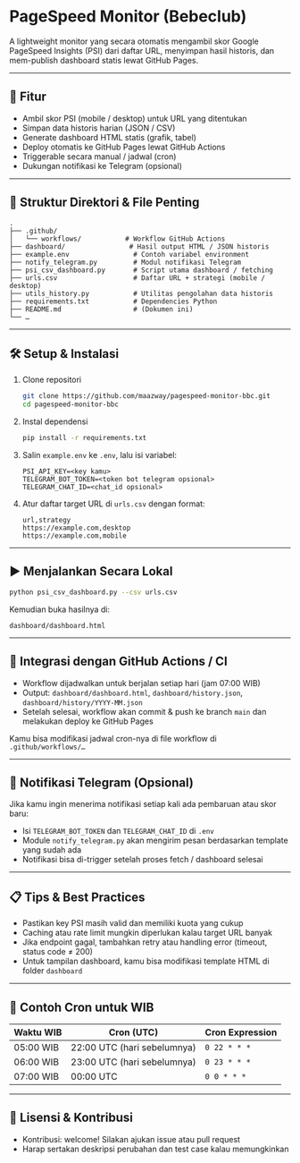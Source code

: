 # PageSpeed Monitor (Bebeclub)

A lightweight monitor yang secara otomatis mengambil skor Google PageSpeed Insights (PSI) dari daftar URL, menyimpan hasil historis, dan mem-publish dashboard statis lewat GitHub Pages.

---

## 🔧 Fitur

- Ambil skor PSI (mobile / desktop) untuk URL yang ditentukan  
- Simpan data historis harian (JSON / CSV)  
- Generate dashboard HTML statis (grafik, tabel)  
- Deploy otomatis ke GitHub Pages lewat GitHub Actions  
- Triggerable secara manual / jadwal (cron)  
- Dukungan notifikasi ke Telegram (opsional)  

---

## 📂 Struktur Direktori & File Penting

```
.
├── .github/
│   └── workflows/           # Workflow GitHub Actions
├── dashboard/                # Hasil output HTML / JSON historis
├── example.env                # Contoh variabel environment
├── notify_telegram.py         # Modul notifikasi Telegram
├── psi_csv_dashboard.py       # Script utama dashboard / fetching
├── urls.csv                   # Daftar URL + strategi (mobile / desktop)
├── utils_history.py           # Utilitas pengolahan data historis
├── requirements.txt           # Dependencies Python
├── README.md                  # (Dokumen ini)
└── …
```

---

## 🛠 Setup & Instalasi

1. Clone repositori  
   ```bash
   git clone https://github.com/maazway/pagespeed-monitor-bbc.git
   cd pagespeed-monitor-bbc
   ```

2. Instal dependensi  
   ```bash
   pip install -r requirements.txt
   ```

3. Salin `example.env` ke `.env`, lalu isi variabel:  
   ```
   PSI_API_KEY=<key kamu>
   TELEGRAM_BOT_TOKEN=<token bot telegram opsional>
   TELEGRAM_CHAT_ID=<chat_id opsional>
   ```

4. Atur daftar target URL di `urls.csv` dengan format:
   ```
   url,strategy
   https://example.com,desktop
   https://example.com,mobile
   ```

---

## ▶️ Menjalankan Secara Lokal

```bash
python psi_csv_dashboard.py --csv urls.csv
```

Kemudian buka hasilnya di:  
```
dashboard/dashboard.html
```

---

## 🤖 Integrasi dengan GitHub Actions / CI

- Workflow dijadwalkan untuk berjalan setiap hari (jam 07:00 WIB)  
- Output: `dashboard/dashboard.html`, `dashboard/history.json`, `dashboard/history/YYYY-MM.json`  
- Setelah selesai, workflow akan commit & push ke branch `main` dan melakukan deploy ke GitHub Pages  

Kamu bisa modifikasi jadwal cron-nya di file workflow di `.github/workflows/…`

---

## 🔔 Notifikasi Telegram (Opsional)

Jika kamu ingin menerima notifikasi setiap kali ada pembaruan atau skor baru:

- Isi `TELEGRAM_BOT_TOKEN` dan `TELEGRAM_CHAT_ID` di `.env`  
- Module `notify_telegram.py` akan mengirim pesan berdasarkan template yang sudah ada  
- Notifikasi bisa di-trigger setelah proses fetch / dashboard selesai  

---

## 📋 Tips & Best Practices

- Pastikan key PSI masih valid dan memiliki kuota yang cukup  
- Caching atau rate limit mungkin diperlukan kalau target URL banyak  
- Jika endpoint gagal, tambahkan retry atau handling error (timeout, status code ≠ 200)  
- Untuk tampilan dashboard, kamu bisa modifikasi template HTML di folder `dashboard`  

---

## 🧮 Contoh Cron untuk WIB

| Waktu WIB | Cron (UTC) | Cron Expression |
|-----------|-------------|------------------|
| 05:00 WIB | 22:00 UTC (hari sebelumnya) | `0 22 * * *` |
| 06:00 WIB | 23:00 UTC (hari sebelumnya) | `0 23 * * *` |
| 07:00 WIB | 00:00 UTC | `0 0 * * *` |

---

## 📜 Lisensi & Kontribusi

- Kontribusi: welcome! Silakan ajukan issue atau pull request  
- Harap sertakan deskripsi perubahan dan test case kalau memungkinkan  